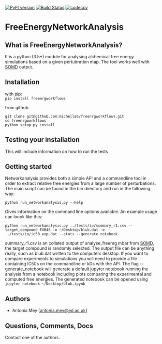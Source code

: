 [![PyPI version](https://badge.fury.io/py/freenrgworkflows.svg)](https://badge.fury.io/py/freenrgworkflows)
[![Build Status](https://travis-ci.org/michellab/freenrgworkflows.svg?branch=devel)](https://travis-ci.org/michellab/freenrgworkflows)
[![codecov](https://codecov.io/gh/michellab/freenrgworkflows/branch/devel/graph/badge.svg)](https://codecov.io/gh/michellab/freenrgworkflows)

# FreeEnergyNetworkAnalysis

## What is FreeEnergyNetworkAnalysis?


It is a python (3.5+) module for analysing alchemical free energy simulations based on a given pertubration map. 
The tool works well with [SOMD](https://github.com/michellab/Sire) output.

## Installation
with pip:   
   `pip install freenrgworkflows`

from github:  
 
```
git clone git@github.com:michellab/freenrgworkflows.git   
cd freenrgworkflows   
python setup.py install  
```

## Testing your installation

This will include information on how to run the tests

## Getting started
Networkanalysis provides both a simple API and a commandline tool in order to extract relative free energies
from a large number of perturbations. The main script can be found in the bin directory and run in the following way:
```
python run_networkanalysis.py --help
```
Gives information on the command line options available. 
An example usage can loook like this:
```
python run_networkanalysis.py ../tests/io/summary_r1.csv --target_compound FXR45 -o ~/Desktop/blub.dat -e ../tests/io/ic50_exp.dat --stats --generate_notebook
```
summary_r1.csv is an collated output of analyse_freenrg mbar from [SOMD](https://github.com/michellab/Sire), the target compound is randomly selected. The output file can be anything really, such as blub.dat written to the computers desktop. If you want to compare experiments to simulations you will need to provide a file containing IC50s on the commandline or kDs with the API. The flag --generate_notebook will generate a default jupyter notebook running the analysis from a notebook including plots comparing the experimental and computed free energies. The generated notebook can be opened using `jupyter notebook ~/Desktop/blub.ipynb`

## Authors
- Antonia Mey [antonia.mey@ed.ac.uk]

## Questions, Comments, Docs

Contact one of the authors.
